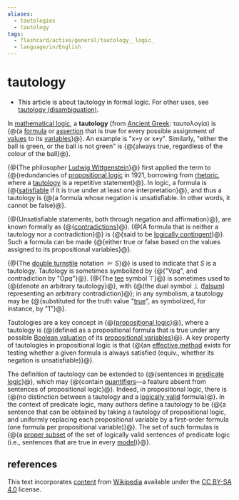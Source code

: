 ```yaml
---
aliases:
  - tautologies
  - tautology 
tags:
  - flashcard/active/general/tautology__logic_
  - language/in/English
---
```


# tautology

- This article is about tautology in formal logic. For other uses, see [tautology (disambiguation)](tautology.md).

In [mathematical logic](mathematical%20logic.md), a __tautology__ (from [Ancient Greek](Ancient%20Greek.md): ταυτολογία) is {@{a [formula](well-formed%20formula.md) or [assertion](judgment%20(mathematical%20logic).md) that is true for every possible assignment of [values](truth%20value.md) to its [variables](propositional%20variable.md)}@}. An example is "x=y or x≠y". Similarly, "either the ball is green, or the ball is not green" is {@{always true, regardless of the colour of the ball}@}. <!--SR:!2025-03-14,126,290!2025-03-07,133,310-->

{@{The philosopher [Ludwig Wittgenstein](Ludwig%20Wittgenstein.md)}@} first applied the term to {@{redundancies of [propositional logic](propositional%20calculus.md) in 1921, borrowing from [rhetoric](rhetoric.md), where a [tautology](tautology%20(language).md) is a repetitive statement}@}. In logic, a formula is {@{[satisfiable](satisfiability.md) if it is true under at least one interpretation}@}, and thus a tautology is {@{a formula whose negation is unsatisfiable. In other words, it cannot be false}@}. <!--SR:!2025-03-10,135,310!2025-03-12,135,290!2025-01-10,85,290!2024-12-12,72,310-->

{@{Unsatisfiable statements, both through negation and affirmation}@}, are known formally as {@{[contradictions](contradiction.md)}@}. {@{A formula that is neither a tautology nor a contradiction}@} is {@{said to be [logically contingent](contingency%20(philosophy).md)}@}. Such a formula can be made {@{either true or false based on the values assigned to its propositional variables}@}. <!--SR:!2025-02-12,112,290!2024-11-23,56,310!2025-07-22,242,330!2024-11-24,57,310!2025-05-04,176,310-->

{@{The [double turnstile](double%20turnstile.md) notation $\vDash S$}@} is used to indicate that _S_ is a tautology. Tautology is sometimes symbolized by {@{"V<!-- markdown separator -->_pq_", and contradiction by "O<!-- markdown separator -->_pq_"}@}. {@{The [tee](tee%20(symbol).md) symbol $\top$}@} is sometimes used to {@{denote an arbitrary tautology}@}, with {@{the dual symbol $\bot$ ([falsum](up%20tack.md)) representing an arbitrary contradiction}@}; in any symbolism, a tautology may be {@{substituted for the truth value "[true](logical%20truth.md)", as symbolized, for instance, by "1"}@}. <!--SR:!2025-04-22,168,310!2025-03-01,128,310!2024-11-30,61,310!2025-04-20,166,310!2024-11-29,60,310!2024-12-02,63,310-->

Tautologies are a key concept in {@{[propositional logic](propositional%20calculus.md)}@}, where a tautology is {@{defined as a propositional formula that is true under any possible [Boolean valuation](interpretation%20(logic).md#interpretations%20for%20propositional%20logic) of its [propositional variables](propositional%20variable.md)}@}. A key property of tautologies in propositional logic is that {@{an [effective method](effective%20method.md) exists for testing whether a given formula is always satisfied (equiv., whether its negation is unsatisfiable)}@}. <!--SR:!2024-12-01,62,310!2025-03-26,148,310!2025-05-18,177,310-->

The definition of tautology can be extended to {@{sentences in [predicate logic](first-order%20logic.md)}@}, which may {@{contain [quantifiers](quantifier%20(logic).md)—a feature absent from sentences of propositional logic}@}. Indeed, in propositional logic, there is {@{no distinction between a tautology and a [logically valid](validity%20(logic).md) formula}@}. In the context of predicate logic, many authors define a tautology to be {@{a sentence that can be obtained by taking a tautology of propositional logic, and uniformly replacing each propositional variable by a first-order formula (one formula per propositional variable)}@}. The set of such formulas is {@{a [proper subset](subset.md) of the set of logically valid sentences of predicate logic (i.e., sentences that are true in every [model](structure%20(mathematical%20logic).md))}@}. <!--SR:!2025-04-17,161,310!2025-04-29,172,310!2024-12-13,73,310!2024-12-15,59,250!2025-03-28,129,270-->

## references

This text incorporates [content](https://en.wikipedia.org/wiki/tautology_(logic)) from [Wikipedia](Wikipedia.md) available under the [CC BY-SA 4.0](https://creativecommons.org/licenses/by-sa/4.0/) license.
